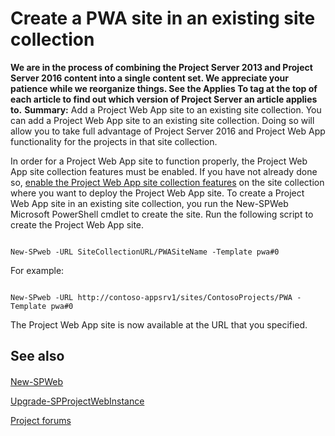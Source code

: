 
# Create a PWA site in an existing site collection
 **We are in the process of combining the Project Server 2013 and Project Server 2016 content into a single content set. We appreciate your patience while we reorganize things. See the Applies To tag at the top of each article to find out which version of Project Server an article applies to.** **Summary:** Add a Project Web App site to an existing site collection.
You can add a Project Web App site to an existing site collection. Doing so will allow you to take full advantage of Project Server 2016 and Project Web App functionality for the projects in that site collection.
  
    
    

In order for a Project Web App site to function properly, the Project Web App site collection features must be enabled. If you have not already done so,  [enable the Project Web App site collection features](b9c4dff2-4812-4131-8b20-4b7766d93233.md) on the site collection where you want to deploy the Project Web App site.
To create a Project Web App site in an existing site collection, you run the New-SPWeb Microsoft PowerShell cmdlet to create the site. Run the following script to create the Project Web App site.
  
    
    




```

New-SPweb -URL SiteCollectionURL/PWASiteName -Template pwa#0

```

For example:


```

New-SPweb -URL http://contoso-appsrv1/sites/ContosoProjects/PWA -Template pwa#0

```

The Project Web App site is now available at the URL that you specified.
## See also


#### 


  
    
    
 [New-SPWeb](http://technet.microsoft.com/library/1ea28725-5b75-49f9-b69c-5ff0edf31459.aspx)
  
    
    
 [Upgrade-SPProjectWebInstance](http://technet.microsoft.com/library/014804fa-0006-462d-9c40-70a487fd6819.aspx)
  
    
    
 [Project forums](https://social.technet.microsoft.com/Forums/en-US/category/project)